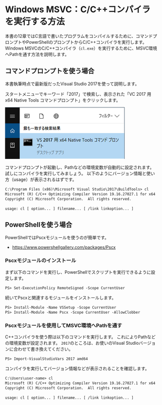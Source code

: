 # Windows MSVC：C/C++コンパイラを実行する方法

本書の12章ではC言語で書いたプログラムをコンパイルするために、コマンドプロンプトやPowerShellのプロンプトからC/C++コンパイラを実行します。
Windows MSVCのC/C++コンパイラ（`cl.exe`）を実行するために、MSVC環境へPathを通す方法を説明します。

<!-- TODO: Visual Studio 2019の動作を確認する -->

## コマンドプロンプトを使う場合

本書執筆時点で最新版だったVisual Studio 2017を使って説明します。

スタートメニューでキーワード「2017」で検索し、表示された「VC 2017 用 x64 Native Tools コマンドプロンプト」をクリックします。

![VC 2017コマンドプロンプト](./images/msvc-command-prompt.png)

コマンドプロンプトが起動し、Pathなどの環境変数が自動的に設定されます。
試しにコンパイラを実行してみましょう。
以下のようにバージョン情報と使い方（usage）が表示されるはずです。

```
C:\Program Files (x86)\Microsoft Visual Studio\2017\BuildTools> cl
Microsoft (R) C/C++ Optimizing Compiler Version 19.16.27027.1 for x64
Copyright (C) Microsoft Corporation.  All rights reserved.

usage: cl [ option... ] filename... [ /link linkoption... ]
```

## PowerShellを使う場合

PowerShellではPscxモジュールを使うのが簡単です。

- https://www.powershellgallery.com/packages/Pscx

### Pscxモジュールのインストール

まず以下のコマンドを実行し、PowerShellでスクリプトを実行できるように設定します。

```
PS> Set-ExecutionPolicy RemoteSigned -Scope CurrentUser
```

続いてPscxと関連するモジュールをインストールします。

```
PS> Install-Module -Name VSSetup -Scope CurrentUser
PS> Install-Module -Name Pscx -Scope CurrentUser -AllowClobber
```

### Pscxモジュールを使用してMSVC環境へPathを通す

C++コンパイラを使う際は以下のコマンドを実行します。
これによりPathなどの環境変数が設定されます。
`2017`のところは、お使いのVisual Studioバージョンに合わせて書き換えてください。

```
PS> Import-VisualStudioVars 2017 amd64
```

コンパイラを実行してバージョン情報などが表示されることを確認します。

```
C:\Users\user-name> cl
Microsoft (R) C/C++ Optimizing Compiler Version 19.16.27027.1 for x64
Copyright (C) Microsoft Corporation.  All rights reserved.

usage: cl [ option... ] filename... [ /link linkoption... ]
```
